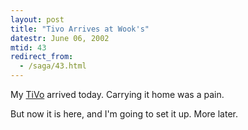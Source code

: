 ```yaml
---
layout: post
title: "Tivo Arrives at Wook's"
datestr: June 06, 2002
mtid: 43
redirect_from:
  - /saga/43.html
---
```


My <a href="http://www.tivo.com/">TiVo</a> arrived today. Carrying it home
was a pain.

But now it is here, and I'm going to set it up. More later.

